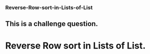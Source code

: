 ### Reverse-Row-sort-in-Lists-of-List
## This is a challenge question.
#  Reverse Row sort in Lists of List.
